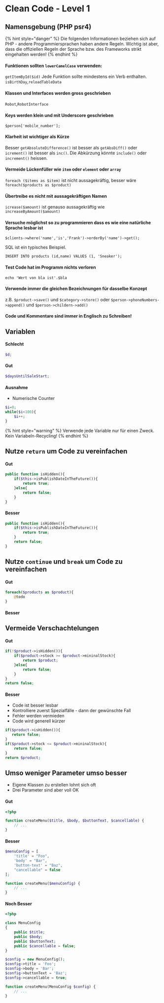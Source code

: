 # Clean Code - Level 1

## Namensgebung \(PHP psr4\)

{% hint style="danger" %}
Die folgenden Informationen beziehen sich auf PHP - andere Programmiersprachen haben andere Regeln. Wichtig ist aber, dass die offiziellen Regeln der Sprache bzw. des Frameworks strikt eingehalten werden!
{% endhint %}

#### Funktionen sollten `lowerCamelCase` verwenden:

`getItemById($id)` Jede Funktion sollte mindestens ein Verb enthalten. `isBirthDay`,`reloadTableData`

#### **Klassen und Interfaces werden gross geschrieben**

`Robot`,`RobotInterface`

#### **Keys werden klein und mit Underscore geschrieben**

`$person['mobile_number'];`

#### **Klarheit ist wichtiger als Kürze**

Besser `getAbsoluteDifference()` ist besser als `getAbsDiff()` oder `icrement()` ist besser als `inc()`. Die Abkürzung könnte `include()` oder `increment()` heissen.

#### **Vermeide Lückenfüller wie `item` oder `element` oder `array`**

`foreach ($items as $item)` ist nicht aussagekräftig, besser wäre `foreach($products as $product)`

#### **Übertreibe es nicht mit aussagekräftigen Namen**

`icrease($amount)` ist genauso aussagekräftig wie `increaseByAmount($amount)`

#### **Versuche möglichst so zu programmieren dass es wie eine natürliche Sprache lesbar ist**

`$clients->where('name','is','Frank')->orderBy('name')->get();`

SQL ist ein typisches Beispiel.

`INSERT INTO products (id,name) VALUES (1, 'Sneaker');`

#### **Test Code hat im Programm nichts verloren**

`echo 'Wert von bla ist'.$bla`

#### **Verwende immer die gleichen Bezeichnungen für dasselbe Konzept**

z.B. `$product->save()` und `$category->store()` oder `$person->phoneNumbers->append()` und `$person->childern->add()`

#### **Code und Kommentare sind immer in Englisch zu Schreiben!**

## Variablen

#### Schlecht

```php
$d;
```

#### Gut

```php
$daysUntilSaleStart;
```

#### Ausnahme

* Numerische Counter

```php
$i=0;
while($i<100){
    $i++;
}
```

{% hint style="warning" %}
Verwende jede Variable nur für einen Zweck. Kein Variabeln-Recycling!
{% endhint %}

## Nutze `return` um Code zu vereinfachen

#### Gut

```php
public function isHidden(){
    if($this->isPublishDateInTheFuture()){
        return true;
    }else{
        return false;
    }
}
```

#### Besser

```php
public function isHidden(){
    if($this->isPublishDateInTheFuture()){
        return true;
    }
    return false;
}
```

## Nutze `continue` und `break` um Code zu vereinfachen

#### Gut

```php
foreach($products as $product){
    @todo
}
```

#### Besser

## Vermeide Verschachtelungen

#### Gut

```php
if(!$product->isHidden()){
    if($product->stock >= $product->mininalStock){
        return $product;
    }else{
        return false;
    }
}
return false;
```

#### Besser

* Code ist besser lesbar
* Kontrolliere zuerst Spezialfälle - dann der gewünschte Fall
* Fehler werden vermieden
* Code wird generell kürzer

```php
if($product->isHidden()){
   return false; 
}
if($product->stock <= $product->mininalStock){
    return false;
}
return $product;
```

## Umso weniger Parameter umso besser

* Eigene Klassen zu erstellen lohnt sich oft
* Drei Parameter sind aber voll OK

#### Gut

```php
<?php

function createMenu($title, $body, $buttonText, $cancellable) {
    // ...
}
```

#### Besser

```php
$menuConfig = [
    'title' = "Foo",
    'body' = "Bar",
    'button-text' = "Baz",
    "cancellable" = false
];

function createMenu($menuConfig) {
    // ...
}
```

#### Noch Besser

```php
<?php

class MenuConfig
{
    public $title;
    public $body;
    public $buttonText;
    public $cancellable = false;
}

$config = new MenuConfig();
$config->title = 'Foo';
$config->body = 'Bar';
$config->buttonText = 'Baz';
$config->cancellable = true;

function createMenu(MenuConfig $config) {
    // ...
}
```

### 

